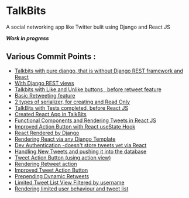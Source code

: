 # TalkBits  
A social networking app like Twitter bulit using Django and React JS

***Work in progress***

## Various Commit Points :
- [Talkbits with pure django, that is without Django REST framework and React](https://github.com/sourabhk19/TalkBits/tree/8fcdb7239d160aff4958e3e7d1ad6ee40d2fcf66)
- [With Django REST views](https://github.com/sourabhk19/TalkBits/tree/f5799875c77a841ff1318232e9211b130f2184af)
- [Talkbits with Like and Unlike buttons , before retweet feature](https://github.com/sourabhk19/TalkBits/tree/63650ef9a5474179d5d6b06f78aca43829ee8d6a)
- [Basic Retweeting feature](https://github.com/sourabhk19/TalkBits/tree/c14d49eefbddc749f35ed707fa99975b36267d53) 
- [2 types of serializer, for creating and Read Only](https://github.com/sourabhk19/TalkBits/tree/b5708740f9f14162be7056adc34609b389b83d1f)
- [TalkBits with Tests completed, before React JS](https://github.com/sourabhk19/TalkBits/tree/ebce2122b5e32b625d49f3efa4d31b0e913dfaf7)
- [Created React App in TalkBits](https://github.com/sourabhk19/TalkBits/tree/5b3774d78f6a278f8b0c500cc2d46f5f486fc265)
- [Functional Components and Rendering Tweets in React JS](https://github.com/sourabhk19/TalkBits/tree/a5cd5d509e0c2677c6f05f3489fdc0a216b8bef4)
- [Improved Action Button with React useState Hook](https://github.com/sourabhk19/TalkBits/tree/729c273d88e3808f8940b0f87294969fdd3a77a6)
- [React Rendered by Django](https://github.com/sourabhk19/TalkBits/tree/6d5fe96e1ff79dc69694ba5e7226ae2c37ef2dcd)
- [Rendering React via any Django Template](https://github.com/sourabhk19/TalkBits/tree/a6a880d58f705f55e509d00cafb444ff94e8988a)
- [Dev Authentication -doesn't store tweets yet via React](https://github.com/sourabhk19/TalkBits/tree/abb57a70d5bb057bab9dde12549a8f3214c1eb20)
- [Handling New Tweets and  pushing it into the database](https://github.com/sourabhk19/TalkBits/tree/93e4d3aa33ad66860f7a99974713f5a318b244aa)
- [Tweet Action Button (using action view)](https://github.com/sourabhk19/TalkBits/tree/442fb1517b5b6ecc03aadda5691bcdedd8e676fd)
- [Rendering Retweet action](https://github.com/sourabhk19/TalkBits/tree/a7cc32f127bdbfcaaf62ca3ee8ce76dd4f2ee505)
- [Improved Tweet Action Button](https://github.com/sourabhk19/TalkBits/tree/dde840452af84594046bb090414a8b721a0eb122)
- [Prepending Dynamic Retweets](https://github.com/sourabhk19/TalkBits/tree/ed36bbe731fd8f3bd804aaeff39835d6559f8427)
- [Limited Tweet List View Filtered by username](https://github.com/sourabhk19/TalkBits/tree/2efdbc91f3771bb3603a6ac2e6d0da4602e0b9f7)
- [Rendering limited user behaviour and tweet list](https://github.com/sourabhk19/TalkBits/tree/4821f20826ba5333bc494f7374bb28a0e0fccdff)
